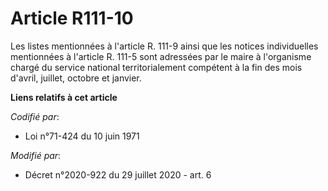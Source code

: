 # Article R111-10

Les listes mentionnées à l'article R. 111-9 ainsi que les notices individuelles mentionnées à l'article R. 111-5 sont
adressées par le maire à l'organisme chargé du service national territorialement compétent à la fin des mois d'avril,
juillet, octobre et janvier.

**Liens relatifs à cet article**

_Codifié par_:

  - Loi n°71-424 du 10 juin 1971

_Modifié par_:

  - Décret n°2020-922 du 29 juillet 2020 - art. 6
